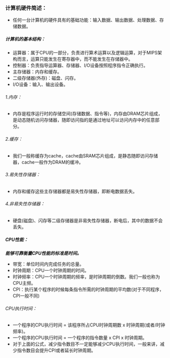 ### 计算机硬件简述：
- 任何一台计算机的硬件具有的基础功能：输入数据、输出数据、处理数据、存储数据。
##### 计算机的基本结构：
- 运算器：属于CPU的一部分，负责进行算术运算以及逻辑运算，对于MIPS架构而言，运算只能发生在寄存器中，而不能发生在存储器中。
- 控制器：负责指导运算器、存储器、I/O设备按照程序指令正确执行。
- 主存储器：内存和缓存。
- 二级存储器(外存)：磁盘、闪存。
- I/O设备：输入、输出设备。
###### 1.内存：
- 内存是程序运行时的存储空间(存储数据、指令等)，内存由DRAM芯片组成，是动态随机访问存储器，随即访问指的是通过地址可以访问内存中的任意部分。
###### 2.缓存：
- 我们一般称缓存为cache，cache由SRAM芯片组成，是静态随即访问存储器，cache一般作为DRAM的缓冲。
###### 3.易失性存储器：
- 内存和缓存这些主存储器都是易失性存储器，即断电数据丢失。
###### 4.非易失性存储器：
- 硬盘(磁盘)、闪存等二级存储器是非易失性存储器，断电后，其中的数据不会丢失。
##### CPU性能：
___能够可靠衡量CPU性能的标准是时间。___
- 带宽：单位时间内完成任务的总量。
- 时钟周期：CPU一个时钟周期的时间。
- 时钟频率：CPU一个时钟周期的频率，是时钟周期的倒数。我们一般也称为CPU主频。
- CPI：执行某个程序的时候每条指令所需的时钟周期的平均数(对于不同程序，CPI一般不同)
###### CPU执行时间：
- 一个程序的CPU执行时间 = 该程序所占CPU时钟周期数 x 时钟周期(或者/时钟频率)。
- 一个程序的CPU执行时间 = 一个程序的指令数量 x CPI x 时钟周期。
- 对于上面的公式，减少指令数目不一定能够减少CPU执行时间，一般来讲，减少指令数目会提升CPI或者延长时钟周期。
